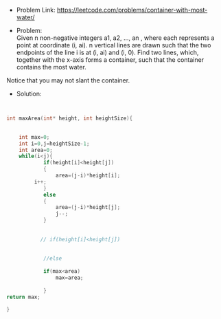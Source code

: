 - Problem Link:  https://leetcode.com/problems/container-with-most-water/

- Problem:  
Given n non-negative integers a1, a2, ..., an , where each represents a point at coordinate (i, ai). n vertical lines are drawn such that the two endpoints of the line i is at (i, ai) and (i, 0). Find two lines, which, together with the x-axis forms a container, such that the container contains the most water.

Notice that you may not slant the container.


- Solution: 
```cpp


int maxArea(int* height, int heightSize){

    
    int max=0;
    int i=0,j=heightSize-1;
    int area=0;
    while(i<j){
            if(height[i]<height[j])
            {
                area=(j-i)*height[i];
         i++;
            } 
            else
            {
                area=(j-i)*height[j];
                j--;
            }        
        
            
           // if(height[i]<height[j])
                
               
            //else
               
            if(max<area)
                max=area;
           
            }
return max;

}     
    
    
    
    
    
    
